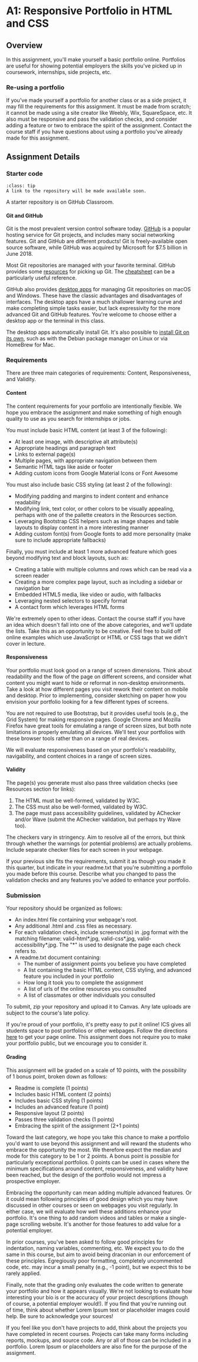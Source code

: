 A1: Responsive Portfolio in HTML and CSS
============================

## Overview

In this assignment, you'll make yourself a basic portfolio online. Portfolios are useful for showing potential employers the skills you've picked up in coursework, internships, side projects, etc.

### Re-using a portfolio

If you've made yourself a portfolio for another class or as a side project, it may fill the requirements for this assignment. It must be made from scratch; it cannot be made using a site creator like Weebly, Wix, SquareSpace, etc. It also must be responsive and pass the validation checks, and consider adding a feature or two to embrace the spirit of the assignment. Contact the course staff if you have questions about using a portfolio you've already made for this assignment.

## Assignment Details

### Starter code

```{admonition} Watch for Updates
:class: tip
A link to the repository will be made available soon.
```

A starter repository is on GitHub Classroom.

#### Git and GitHub

Git is the most prevalent version control software today. [GitHub](https://github.com/) is a popular hosting service for Git projects, and includes many social networking features. Git and GitHub are different products! Git is freely-available open source software, while GitHub was acquired by Microsoft for $7.5 billion in June 2018.

Most Git repositories are managed with your favorite terminal. GitHub provides some [resources](https://try.github.io/) for picking up Git. The [cheatsheet](https://services.github.com/on-demand/downloads/github-git-cheat-sheet.pdf) can be a particularly useful reference.

GitHub also provides [desktop apps](https://desktop.github.com/) for managing Git repositories on macOS and Windows. These have the classic advantages and disadvantages of interfaces. The desktop apps have a much shallower learning curve and make completing simple tasks easier, but lack expressivity for the more advanced Git and GitHub features. You're welcome to choose either a desktop app or the terminal in this class.

The desktop apps automatically install Git. It's also possible to [install Git on its own](https://gist.github.com/derhuerst/1b15ff4652a867391f03), such as with the Debian package manager on Linux or via HomeBrew for Mac.

### Requirements

There are three main categories of requirements: Content, Responsiveness, and Validity.

#### Content

The content requirements for your portfolio are intentionally flexible. We hope you embrace the assignment and make something of high enough quality to use as you search for internships or jobs.

You must include basic HTML content (at least 3 of the following):

* At least one image, with descriptive alt attribute(s)
* Appropriate headings and paragraph text
* Links to external page(s)
* Multiple pages, with appropriate navigation between them
* Semantic HTML tags like aside or footer
* Adding custom icons from Google Material Icons or Font Awesome
												
You must also include basic CSS styling (at least 2 of the following):
												
* Modifying padding and margins to indent content and enhance readability
* Modifying link, text color, or other colors to be visually appealing, perhaps with one of the pallette creators in the Resources section. 
* Leveraging Bootstrap CSS helpers such as image shapes and table layouts to display content in a more interesting manner
* Adding custom font(s) from Google fonts to add more personality (make sure to include appropriate fallbacks)
																				
Finally, you must include at least 1 more advanced feature which goes beyond modifying text and block layouts, such as:
																				
* Creating a table with multiple columns and rows which can be read via a screen reader
* Creating a more complex page layout, such as including a sidebar or navigation bar
* Embedded HTML5 media, like video or audio, with fallbacks
* Leveraging nested selectors to specify format
* A contact form which leverages HTML forms
																														
We're extremely open to other ideas. Contact the course staff if you have an idea which doesn't fall into one of the above categories, and we'll update the lists. Take this as an opportunity to be creative. Feel free to build off online examples which use JavaScript or HTML or CSS tags that we didn't cover in lecture.

#### Responsiveness

Your portfolio must look good on a range of screen dimensions. Think about readability and the flow of the page on different screens, and consider what content you might want to hide or reformat in non-desktop environments. Take a look at how different pages you visit rework their content on mobile and desktop. Prior to implementing, consider sketching on paper how you envision your portfolio looking for a few different types of screens.

You are not required to use Bootstrap, but it provides useful tools (e.g., the Grid System) for making responsive pages. Google Chrome and Mozilla Firefox have great tools for emulating a range of screen sizes, but both note limitations in properly emulating all devices. We'll test your portfolios with these browser tools rather than on a range of real devices.

We will evaluate responsiveness based on your portfolio's readability, navigability, and content choices in a range of screen sizes.

#### Validity

The page(s) you generate must also pass three validation checks (see Resources section for links):

1. The HTML must be well-formed, validated by W3C.
2. The CSS must also be well-formed, validated by W3C.
3. The page must pass accessibility guidelines, validated by AChecker and/or Wave (submit the AChecker validation, but perhaps try Wave too).
						
The checkers vary in stringency. Aim to resolve all of the errors, but think through whether the warnings (or potential problems) are actually problems. Include separate checker files for each screen in your webpage.
						
If your previous site fits the requirements, submit it as though you made it this quarter, but indicate in your readme.txt that you're submitting a portfolio you made before this course. Describe what you changed to pass the validation checks and any features you've added to enhance your portfolio.

### Submission

Your repository should be organized as follows:

* An index.html file containing your webpage's root.
* Any additional .html and .css files as necessary.
* For each validation check, include screenshot(s) in .jpg format with the matching filename: valid-html*.jpg, valid-css*.jpg, valid-accessibility*.jpg. The "*" is used to designate the page each check refers to.
* A readme.txt document containing:
	* The number of assignment points you believe you have completed
	* A list containing the basic HTML content, CSS styling, and advanced feature you included in your portfolio
	* How long it took you to complete the assignment
	* A list of urls of the online resources you consulted
	* A list of classmates or other individuals you consulted
																												
To submit, zip your repository and upload it to Canvas. Any late uploads are subject to the course's late policy.
																												
If you're proud of your portfolio, it's pretty easy to put it online! ICS gives all students space to post portfolios or other webpages. Follow the directions [here](https://www.ics.uci.edu/computing/web/personalpage.php) to get your page online. This assignment does not require you to make your portfolio public, but we encourage you to consider it.


#### Grading

This assignment will be graded on a scale of 10 points, with the possibility of 1 bonus point, broken down as follows:

* Readme is complete (1 points)
* Includes basic HTML content (2 points)
* Includes basic CSS styling (1 points)
* Includes an advanced feature (1 point)
* Responsive layout (2 points)
* Passes three validation checks (1 points)
* Embracing the spirit of the assignment (2+1 points)
														
													
Toward the last category, we hope you take this chance to make a portfolio you'd want to use beyond this assignment and will reward the students who embrace the opportunity the most. We therefore expect the median and mode for this category to be 1 or 2 points. A bonus point is possible for particularly exceptional portfolios. 0 points can be used in cases where the minimum specifications around content, responsiveness, and validity have been reached, but the design of the portfolio would not impress a prospective employer.

Embracing the opportunity can mean adding multiple advanced features. Or it could mean following principles of good design which you may have discussed in other courses or seen on webpages you visit regularly. In either case, we will evaluate how well these additions enhance your portfolio. It's one thing to add random videos and tables or make a single-page scrolling website. It's another for those features to add value for a potential employer.

In prior courses, you've been asked to follow good principles for indentation, naming variables, commenting, etc. We expect you to do the same in this course, but aim to avoid being draconian in our enforcement of these principles. Egregiously poor formatting, completely uncommented code, etc. may incur a small penalty (e.g., -1 point), but we expect this to be rarely applied.

Finally, note that the grading only evaluates the code written to generate your portfolio and how it appears visually. We're not looking to evaluate how interesting your bio is or the accuracy of your project descriptions (though of course, a potential employer would!). If you find that you're running out of time, think about whether Lorem Ipsum text or placeholder images could help. Be sure to acknowledge your sources!

If you feel like you don't have projects to add, think about the projects you have completed in recent courses. Projects can take many forms including reports, mockups, and source code. Any or all of those can be included in a portfolio. Lorem Ipsum or placeholders are also fine for the purpose of the assignment.
